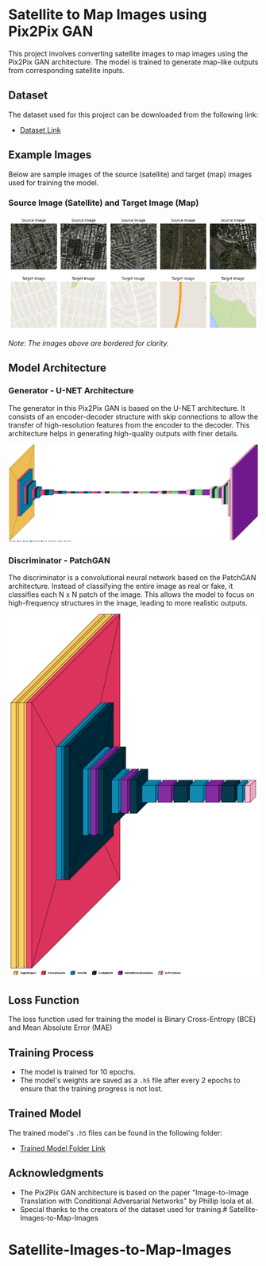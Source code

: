 # Satellite to Map Images using Pix2Pix GAN

This project involves converting satellite images to map images using the Pix2Pix GAN architecture. The model is trained to generate map-like outputs from corresponding satellite inputs.

## Dataset

The dataset used for this project can be downloaded from the following link:
- [Dataset Link](http://efrosgans.eecs.berkeley.edu/pix2pix/datasets/maps.tar.gz)

## Example Images

Below are sample images of the source (satellite) and target (map) images used for training the model.

### Source Image (Satellite) and Target Image (Map)
![Source Target Images](Source_Target_images.png)

*Note: The images above are bordered for clarity.*

## Model Architecture

### Generator - U-NET Architecture

The generator in this Pix2Pix GAN is based on the U-NET architecture. It consists of an encoder-decoder structure with skip connections to allow the transfer of high-resolution features from the encoder to the decoder. This architecture helps in generating high-quality outputs with finer details.

![Generator Architecture](Model_Structure_&_Visualization/Generator_model_visualization.png)

### Discriminator - PatchGAN

The discriminator is a convolutional neural network based on the PatchGAN architecture. Instead of classifying the entire image as real or fake, it classifies each N x N patch of the image. This allows the model to focus on high-frequency structures in the image, leading to more realistic outputs.

![Discriminator Architecture](Model_Structure_&_Visualization/Discriminator_model_visualization.png)

## Loss Function

The loss function used for training the model is Binary Cross-Entropy (BCE) and Mean Absolute Error (MAE)

## Training Process

- The model is trained for 10 epochs.
- The model's weights are saved as a `.h5` file after every 2 epochs to ensure that the training progress is not lost.

## Trained Model

The trained model's `.h5` files can be found in the following folder:
- [Trained Model Folder Link](https://drive.google.com/drive/folders/1CbBApaOQG_bcIyDwTY41yEX8L54q1J_q?usp=sharing)

## Acknowledgments

- The Pix2Pix GAN architecture is based on the paper "Image-to-Image Translation with Conditional Adversarial Networks" by Phillip Isola et al.
- Special thanks to the creators of the dataset used for training.# Satellite-Images-to-Map-Images
# Satellite-Images-to-Map-Images
